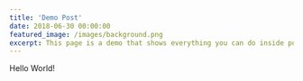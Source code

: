```yaml
---
title: 'Demo Post'
date: 2018-06-30 00:00:00
featured_image: /images/background.png
excerpt: This page is a demo that shows everything you can do inside portfolio and blog posts. We've included everything you need to create engaging posts about your work, and show off your case studies in a beautiful way.
---
```


Hello World!

<div class="tilecloud" style="width: 100%; height: 250px;"
  data-lat="35.6894"
  data-lng="139.6917"
  data-zoom="14"
></div>